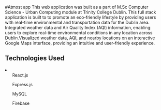 #Atmost app
This web application was built as a part of M.Sc Computer Science - Urban Computing module at Trinity College Dublin. This full stack application is built to to promote an eco-friendly lifestyle by providing users with real-time
environmental and transportation data for the Dublin area. Integrated weather data and Air Quality Index (AQI) information, enabling users to explore real-time environmental
conditions in any location across Dublin.Visualized weather data, AQI, and nearby locations on an interactive Google
Maps interface, providing an intuitive and user-friendly experience.

<h2>Technologies Used</h2>
<li>
  <ul>React.js</ul>
  <ul>Express.js</ul>
  <ul>MySQL</ul>
  <ul>Firebase</ul>
</li>
